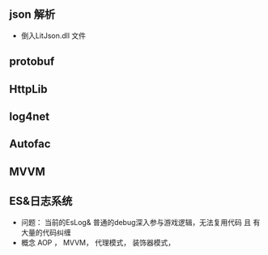 ## json 解析
* 倒入LitJson.dll 文件


## protobuf


## HttpLib


## log4net


## Autofac 


## MVVM


## ES&日志系统
* 问题： 当前的EsLog& 普通的debug深入参与游戏逻辑，无法复用代码 且 有大量的代码纠缠
* 概念 AOP ， MVVM， 代理模式， 装饰器模式，

